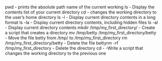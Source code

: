 pwd -  prints the absolute path name of the current working
ls - Display the contents list of your current directory
cd -  changes the working directory to the user’s home directory
ls -l - Display current directory contents in a long format
ls -la  - Display current directory contents, including hidden files
ls -al -  Display current directory contents
mkdir /tmp/my_first_directory/ - Create a script that creates a directory
mv /tmp/betty /tmp/my_first_directory/betty - Move the file betty from /tmp/ to /tmp/my_first_directory
rm /tmp/my_first_directory/betty - Delete the file bettyrm -rf /tmp/my_first_directory - Delete the directory
cd - -Write a script that changes the working directory to the previous one 
